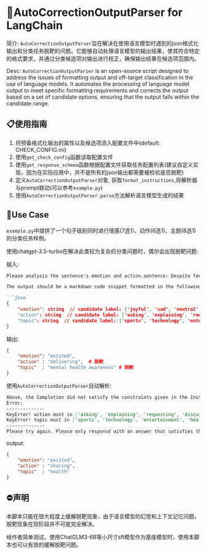# 🏹AutoCorrectionOutputParser for LangChain

简介: `AutoCorrectionOutputParser`旨在解决在使用语言模型时遇到的json格式化输出和分类任务脱靶的问题。它能够自动处理语言模型的输出结果，使其符合特定的格式要求，并通过分类候选项对输出进行校正，确保输出结果在候选项范围内。

Desc: `AutoCorrectionOutputParser` is an open-source script designed to address the issues of formatting output and off-target classification in the use of language models. It automates the processing of language model output to meet specific formatting requirements and corrects the output based on a set of candidate options, ensuring that the output falls within the candidate range.

## 📋使用指南
1. 将预备格式化输出的属性以及候选项添入配置文件中(default: CHECK_CONFIG.ini)
2. 使用`get_check_config`函数读取配置文件
3. 使用`get_response_schema`函数根据配置文件获取任务配置列表(建议自定义实现，因为在实际应用中，并不是所有的json输出都需要被检验是否脱靶)
4. 定义`AutoCorrectionOutputParser`对象, 获取`format_instructions`,将解析器与prompt联动(可以参考`example.py`)
5. 使用`AutoCorrectionOutputParser.parse`方法解析语言模型生成的结果


## 📌Use Case
`example.py`中提供了一个句子级别同时进行情感(7选1)、动作(6选1)、主题(8选1)的分类任务样例。

使用chatgpt-3.5-turbo在解决此类较为复杂的分类问题时，偶尔会出现脱靶问题:

输入:
```markdown
Please analysis the sentence's emotion and action.sentence: Despite feeling a mix of excitement and anxiety, I confidently approached the stage, took a deep breath, and delivered a heartfelt speech about the importance of mental health awareness in today's society.

The output should be a markdown code snippet formatted in the following schema, including the leading and trailing "```json" and "```":

```json
{
	"emotion": string  // candidate label: ['joyful', 'sad', 'neutral', 'excited', 'content', 'surprised', 'anxious']
	"action": string  // candidate label: ['asking', 'explaining', 'requesting', 'discussing', 'sharing', 'others']
	"topic": string  // candidate label: ['sports', 'technology', 'entertainment', 'health', 'business', 'history', 'political', 'others']
}
```
输出:
```json
{
	"emotion": "excited",
	"action" : "delivering",  # 脱靶
	"topic"  : "mental health awareness" # 脱靶
}
```

使用`AutoCorrectionOutputParser`自动解析:
```markdown
Above, the Completion did not satisfy the constraints given in the Instructions.
Error: 
--------------
KeyError! action must in ['asking', 'explaining', 'requesting', 'discussing', 'sharing', 'others'], but your answer is delivering!
KeyError! topic must in ['sports', 'technology', 'entertainment', 'health', 'business', 'history', 'political', 'others'], but your answer is mental health awareness!
--------------
Please try again. Please only responsd with an answer that satisfies the contraints laid out in the Instructions:
```
output:
```json
{
    "emotion": "excited",
    "action" : "sharing",
    "topic"  : "health"
}
```

## ⛔声明
本脚本只能在很大程度上缓解脱靶现象，由于语言模型的幻觉和上下文记忆问题，脱靶现象在现阶段并不可能完全解决。

经作者简单测试，使用ChatGLM3-6B等小尺寸sft模型作为基座模型时，使用本脚本也可以有效的缓解脱靶问题。